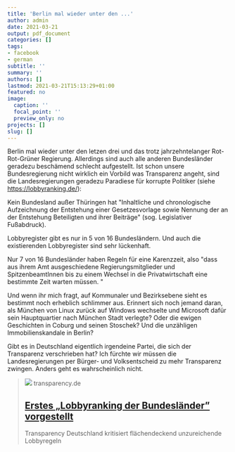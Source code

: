 ```yaml
---
title: 'Berlin mal wieder unter den ...'
author: admin
date: 2021-03-21
output: pdf_document
categories: []
tags:
- facebook
- german
subtitle: ''
summary: ''
authors: []
lastmod: 2021-03-21T15:13:29+01:00
featured: no
image:
  caption: ''
  focal_point: ''
  preview_only: no
projects: []
slug: []
---
```

Berlin mal wieder unter den letzen drei und das trotz jahrzehntelanger Rot-Rot-Grüner Regierung.  Allerdings sind auch alle anderen Bundesländer geradezu beschämend schlecht aufgestellt.  Ist schon unsere Bundesregierung nicht wirklich ein Vorbild was Transparenz angeht, sind die Landesregierungen geradezu Paradiese für korrupte Politiker (siehe https://lobbyranking.de/):

Kein Bundesland außer Thüringen hat "Inhaltliche und chronologische Aufzeichnung der Entstehung einer Gesetzesvorlage sowie Nennung der an der Entstehung Beteiligten und ihrer Beiträge" (sog. Legislativer Fußabdruck). 

Lobbyregister gibt es nur in 5 von 16 Bundesländern. Und auch die existierenden Lobbyregister sind sehr lückenhaft. 

Nur 7 von 16 Bundesländer haben Regeln für eine Karenzzeit, also "dass aus ihrem Amt ausgeschiedene Regierungsmitglieder und SpitzenbeamtInnen bis zu einem Wechsel in die Privatwirtschaft eine bestimmte Zeit warten müssen. "

Und wenn ihr mich fragt, auf Kommunaler und Bezirksebene sieht es bestimmt noch erheblich schlimmer aus. Erinnert sich noch jemand daran, als München von Linux zurück auf Windows wechselte und Microsoft dafür sein Hauptquartier nach München Stadt verlegte? Oder die ewigen Geschichten in Coburg und seinen Stoschek? Und die unzähligen Immobilienskandale in Berlin?

Gibt es in Deutschland eigentlich irgendeine Partei, die sich der Transparenz verschrieben hat? Ich fürchte wir müssen die Landesregierungen per Bürger- und Volksentscheid zu mehr Transparenz zwingen. Anders geht es wahrscheinlich nicht.
> [![](https://www.transparency.de/fileadmin/_processed_/a/9/csm_21-03-11_Lobby-Ranking_1_8cebd986ea.png)](https://www.transparency.de/aktuelles/detail/article/lobbyranking-der-bundeslaender-vorgestellt/)
> transparency.de
> ## [Erstes „Lobbyranking der Bundesländer” vorgestellt](https://www.transparency.de/aktuelles/detail/article/lobbyranking-der-bundeslaender-vorgestellt/)
>
>Transparency Deutschland kritisiert flächendeckend unzureichende Lobbyregeln

